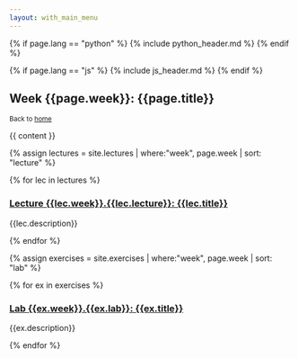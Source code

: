 ```yaml
---
layout: with_main_menu
---
```


{% if page.lang == "python" %}
    {% include python_header.md %}
{% endif %}

{% if page.lang == "js" %}
    {% include js_header.md %}
{% endif %}

<section>
<h2> Week {{page.week}}: {{page.title}}</h2>
<small>
Back to <a href="{{"/" | relative_url }}">home</a>
</small>

{{ content }}

</section>

{% assign lectures = site.lectures | where:"week", page.week | sort: "lecture" %}

{% for lec in lectures %}

<section>

<h3><a href="{{lec.url | relative_url }}">Lecture {{lec.week}}.{{lec.lecture}}: {{lec.title}}</a></h3>

<p>{{lec.description}}</p>

</section>

{% endfor %}



{% assign exercises = site.exercises | where:"week", page.week | sort: "lab" %}

{% for ex in exercises %}

<section>

<h3><a href="{{ex.url | relative_url }}">Lab {{ex.week}}.{{ex.lab}}: {{ex.title}}</a></h3>

<p>{{ex.description}}</p>

</section>

{% endfor %}

